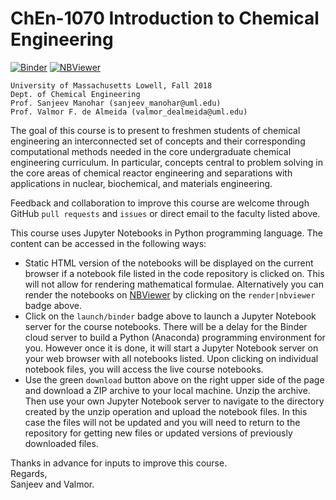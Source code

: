 # ChEn-1070 Introduction to Chemical Engineering
[![Binder](https://mybinder.org/badge_logo.svg)](https://mybinder.org/v2/gh/dpploy/chen-1070/master)
[![NBViewer](https://github.com/jupyter/design/blob/master/logos/Badges/nbviewer_badge.svg)](http://nbviewer.jupyter.org/github/dpploy/chen-1070/tree/master/notebooks)

    University of Massachusetts Lowell, Fall 2018
    Dept. of Chemical Engineering
    Prof. Sanjeev Manohar (sanjeev_manohar@uml.edu)
    Prof. Valmor F. de Almeida (valmor_dealmeida@uml.edu)

The goal of this course is to present to freshmen students of chemical engineering an interconnected set of concepts and their corresponding computational methods needed in the core undergraduate chemical engineering curriculum. In particular, concepts central to problem solving in the core areas of chemical reactor engineering and separations with applications in nuclear, biochemical, and materials engineering.

Feedback and collaboration to improve this course are welcome through GitHub `pull requests` and `issues` or direct email to the faculty listed above.

This course uses Jupyter Notebooks in Python programming language. The content can be accessed in
the following ways:
+ Static HTML version of the notebooks will be displayed on the current browser if a
notebook file listed in the code repository is clicked on. This will not allow for rendering mathematical formulae. Alternatively you can render the notebooks on [NBViewer](http://nbviewer.jupyter.org/) by clicking on the `render|nbviewer` badge above.
+ Click on the `launch/binder` badge above to launch a Jupyter Notebook server for the
course notebooks. There will be a delay for the Binder cloud server to build a
Python (Anaconda) programming environment for you. However once it is done, it will
start a Jupyter Notebook server on your web browser with all notebooks listed. Upon
clicking on individual notebook files, you will access the live course notebooks.
+ Use the green `download` button above on the right upper side of the page and download a ZIP archive to your local machine. Unzip the archive. Then use your own Jupyter Notebook server to navigate to the directory created by the unzip operation and upload the notebook files. In this case the files will not be updated and you will need to return to the repository for getting new files or updated versions of previously downloaded files.

Thanks in advance for inputs to improve this course.\
Regards,\
Sanjeev and Valmor.
